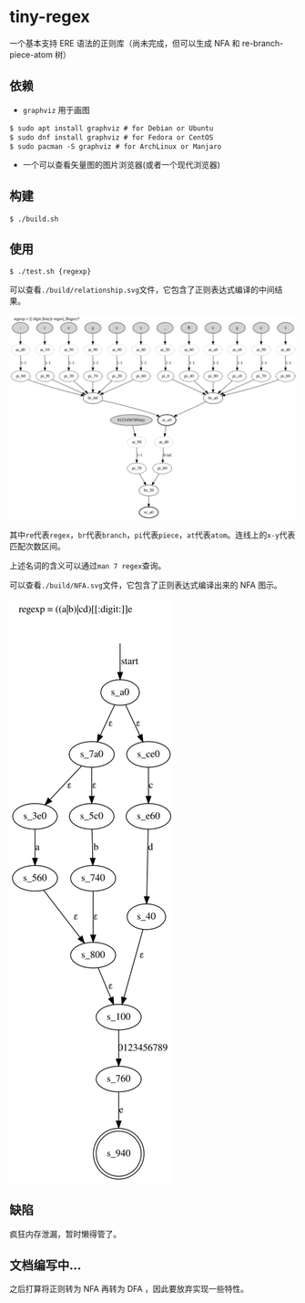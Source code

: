 # tiny-regex

一个基本支持 ERE 语法的正则库（尚未完成，但可以生成 NFA 和 re-branch-piece-atom 树）

## 依赖

- `graphviz` 用于画图

```console
$ sudo apt install graphviz # for Debian or Ubuntu
$ sudo dnf install graphviz # for Fedora or CentOS
$ sudo pacman -S graphviz # for ArchLinux or Manjaro
```

- 一个可以查看矢量图的图片浏览器(或者一个现代浏览器)

## 构建

```console
$ ./build.sh
```

## 使用

```console
$ ./test.sh {regexp}
```

可以查看`./build/relationship.svg`文件，它包含了正则表达式编译的中间结果。

![regex-example](./images/relationship.svg)

其中`re`代表`regex`，`br`代表`branch`，`pi`代表`piece`，`at`代表`atom`。连线上的`x-y`代表匹配次数区间。

上述名词的含义可以通过`man 7 regex`查询。

可以查看`./build/NFA.svg`文件，它包含了正则表达式编译出来的 NFA 图示。

![regex-example](./images/NFA.svg)

## 缺陷

疯狂内存泄漏，暂时懒得管了。

## 文档编写中...

之后打算将正则转为 NFA 再转为 DFA ，因此要放弃实现一些特性。
